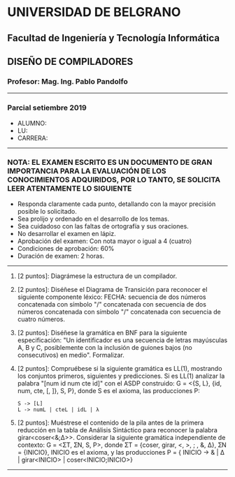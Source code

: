 # UNIVERSIDAD DE BELGRANO

## Facultad de Ingeniería y Tecnología Informática

## DISEÑO DE COMPILADORES

### Profesor: Mag. Ing. Pablo Pandolfo

---

### Parcial setiembre 2019

* ALUMNO:  
* LU:
* CARRERA:

---

### NOTA: EL EXAMEN ESCRITO ES UN DOCUMENTO DE GRAN IMPORTANCIA PARA LA EVALUACIÓN DE LOS CONOCIMIENTOS ADQUIRIDOS, POR LO TANTO, SE SOLICITA LEER ATENTAMENTE LO SIGUIENTE

* Responda claramente cada punto, detallando con la mayor precisión posible lo solicitado.
* Sea prolijo y ordenado en el desarrollo de los temas.
* Sea cuidadoso con las faltas de ortografía y sus oraciones.
* No desarrollar el examen en lápiz.
* Aprobación del examen: Con nota mayor o igual a 4 (cuatro)
* Condiciones de aprobación: 60%
* Duración de examen: 2 horas.

---

1. [2 puntos]: Diagrámese la estructura de un compilador.
1. [2 puntos]: Diséñese el Diagrama de Transición para reconocer el siguiente componente léxico: FECHA: secuencia de dos números concatenada con símbolo "/" concatenada con secuencia de dos números concatenada con símbolo "/" concatenada con secuencia de cuatro números.
1. [2 puntos]: Diséñese la gramática en BNF para la siguiente especificación: "Un identificador es una secuencia de letras mayúsculas A, B y C, posiblemente con la inclusión de guiones bajos (no consecutivos) en medio". Formalizar.
1. [2 puntos]: Compruébese si la siguiente gramática es LL(1), mostrando los conjuntos primeros, siguientes y predicciones. Si es LL(1) analizar la palabra "[num id num cte id]" con el ASDP construido: G = <{S, L},  {id, num, cte, [, ]}, S, P}, donde S es el axioma, las producciones P:

    ```grammar
    S -> [L]
    L -> numL | cteL | idL | λ
    ```

1. [2 puntos]: Muéstrese el contenido de la pila antes de la primera reducción en la tabla de Análisis Sintáctico para reconocer la palabra girar\<coser\<&;∆\>\>. Considerar la siguiente gramática independiente de contexto: G = <ƩT, ƩN, S, P>, donde ƩT = {coser, girar, <, >, ; , &, ∆}, ƩN = {INICIO}, INICIO es el axioma, y las producciones P = { INICIO -> & | ∆ | girar\<INICIO\> | coser\<INICIO;INICIO\>}


---
